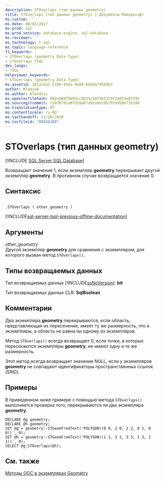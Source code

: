 ```yaml
---
description: STOverlaps (тип данных geometry)
title: STOverlaps (тип данных geometry) | Документы Майкрософт
ms.custom: ''
ms.date: 08/03/2017
ms.prod: sql
ms.prod_service: database-engine, sql-database
ms.reviewer: ''
ms.technology: t-sql
ms.topic: language-reference
f1_keywords:
- STOverlaps (geometry Data Type)
- STOverlaps_TSQL
dev_langs:
- TSQL
helpviewer_keywords:
- STOverlaps (geometry Data Type)
ms.assetid: 1813cba1-5780-456a-9489-6b40a79569b3
author: MladjoA
ms.author: mlandzic
ms.openlocfilehash: d92e984fb803cc8b15c58f4b137df2dd51e83f9b
ms.sourcegitcommit: c5078791a07330a87a92abb19b791e950672e198
ms.translationtype: HT
ms.contentlocale: ru-RU
ms.lasthandoff: 11/26/2020
ms.locfileid: "88454280"
---
```

# <a name="stoverlaps-geometry-data-type"></a>STOverlaps (тип данных geometry)
[!INCLUDE [SQL Server SQL Database](../../includes/applies-to-version/sql-asdb.md)]

Возвращает значение 1, если экземпляр **geometry** перекрывает другой экземпляр **geometry**. В противном случае возвращается значение 0.
  
## <a name="syntax"></a>Синтаксис  
  
```  
  
.STOverlaps ( other_geometry )  
```  
  
[!INCLUDE[sql-server-tsql-previous-offline-documentation](../../includes/sql-server-tsql-previous-offline-documentation.md)]

## <a name="arguments"></a>Аргументы
 *other_geometry*  
 Другой экземпляр **geometry** для сравнения с экземпляром, для которого вызван метод `STOverlaps()`.  
  
## <a name="return-types"></a>Типы возвращаемых данных  
 Тип возвращаемых данных [!INCLUDE[ssNoVersion](../../includes/ssnoversion-md.md)]: **bit**  
  
 Тип возвращаемых данных CLR: **SqlBoolean**  
  
## <a name="remarks"></a>Комментарии  
 Два экземпляра **geometry** перекрываются, если область, представляющая их пересечение, имеет ту же размерность, что и экземпляры, а область не равна ни одному из экземпляров.  
  
 Метод `STOverlaps()` всегда возвращает 0, если точки, в которых пересекаются экземпляры **geometry**, не имеют одну и те же размерность.  
  
 Этот метод всегда возвращает значение NULL, если у экземпляров **geometry** не совпадают идентификаторы пространственных ссылок (SRID).  
  
## <a name="examples"></a>Примеры  
 В приведенном ниже примере с помощью метода `STOverlaps()` выполняется проверка того, перекрываются ли два экземпляра **geometry**.  
  
```  
DECLARE @g geometry;  
DECLARE @h geometry;  
SET @g = geometry::STGeomFromText('POLYGON((0 0, 2 0, 2 2, 0 2, 0 0))', 0);  
SET @h = geometry::STGeomFromText('POLYGON((1 1, 3 1, 3 3, 1 3, 1 1))', 0);  
SELECT @g.STOverlaps(@h);  
```  
  
## <a name="see-also"></a>См. также  
 [Методы OGC в экземплярах Geometry](../../t-sql/spatial-geometry/ogc-methods-on-geometry-instances.md)  
  
  

